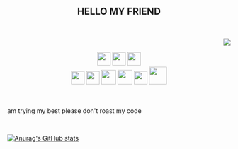 <div>
<h2 align="center">            HELLO MY FRIEND</h2>
 <br>
<p>
  <div align="center">
<img src="https://media0.giphy.com/media/v1.Y2lkPTc5MGI3NjExZzkwbjVtZWcydWphdWg5eGIzMzV1aWxtYXU4cTJhbjJpZ2I3MmI1cCZlcD12MV9pbnRlcm5hbF9naWZfYnlfaWQmY3Q9Zw/TyCkeguzsTOI4k0JXT/giphy.webp" align="right">
  </div>
</div>
<div>
  <br>
<p align="center"><img src = 'https://github.com/MarikIshtar007/MarikIshtar007/blob/master/images/c-original.svg' width='30'/>
 <img src = 'https://github.com/MarikIshtar007/MarikIshtar007/blob/master/images/cpp.svg' width='30'/> 
 <img src = 'https://github.com/MarikIshtar007/MarikIshtar007/blob/master/images/js.svg' width='30'/> <br>
 <img src = 'https://github.com/MarikIshtar007/MarikIshtar007/blob/master/images/python2.png' height='30'/> 
 <img src = 'https://github.com/MarikIshtar007/MarikIshtar007/blob/master/images/flask.png' width='30'/>
 <img src = 'https://github.com/MarikIshtar007/MarikIshtar007/blob/master/images/nodejs.svg' width='33'/>
 <img src = 'https://github.com/MarikIshtar007/MarikIshtar007/blob/master/images/react.svg' width='33'/>
 <img src = 'https://github.com/MarikIshtar007/MarikIshtar007/blob/master/images/git.svg' width='30'/>
 <img src = 'https://github.com/MarikIshtar007/MarikIshtar007/blob/master/images/django.svg' height='40'/>
 
 <br><br>
am trying my best please don't roast my code 
</p>
<br>



[![Anurag's GitHub stats](https://github-readme-stats.vercel.app/api?username=DevHajj)](https://github.com/anuraghazra/github-readme-stats)
